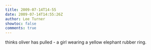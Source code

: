 ```yaml
---
title: 2009-07-14T14-55
date: 2009-07-14T14:55:26Z
author: Lee Turner
showtoc: false
comments: true
---
```


thinks oliver has pulled - a girl wearing a yellow elephant rubber ring.

